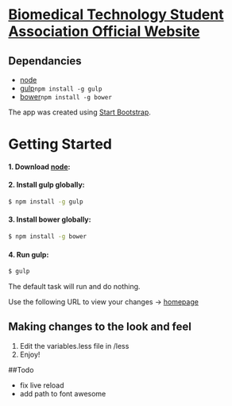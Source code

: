 # [Biomedical Technology Student Association Official Website](http://sdsubtsa.sdsu.edu/)

## Dependancies
* [node](http://nodejs.org/)
* [gulp](http://gulpjs.com/)`npm install -g gulp`
* [bower](http://bower.io/)`npm install -g bower` 

The app was created using [Start Bootstrap](http://startbootstrap.com/).

# Getting Started

#### 1. Download [node](http://nodejs.org/download/):


#### 2. Install gulp globally:

```sh
$ npm install -g gulp
```

#### 3. Install bower globally:

```sh
$ npm install -g bower
```

#### 4. Run gulp:

```sh
$ gulp
```

The default task will run and do nothing.

Use the following URL to view your changes -> [homepage](http://localhost:8080/#/Home)





## Making changes to the look and feel
1. Edit the variables.less file in /less
2. Enjoy!

##Todo

- fix live reload
- add path to font awesome